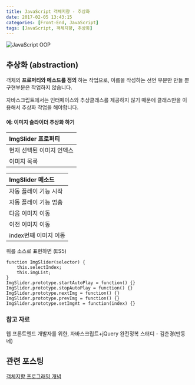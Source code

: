 ```yaml
---
title: JavaScript 객체지향 - 추상화
date: 2017-02-05 13:43:15
categories: [Front-End, JavaScript]
tags: [JavaScript, 객체지향, 추상화]
---
```


![JavaScript OOP](/image/oop.jpg)

## 추상화 (abstraction)
객체의 **프로퍼티와 메소드를 정의** 하는 작업으로, 이름을 작성하는 선언 부분만 만들 뿐 구현부분은 작업하지 않습니다.

자바스크립트에서는 인터페이스와 추상클래스를 제공하지 않기 때문에 클래스만을 이용해서 추상화 작업을 해야합니다.

#### 예: 이미지 슬라이더 추상화 하기

| ImgSlider 프로퍼티 |
| :----- |
| 현재 선택된 이미지 인덱스 |
| 이미지 목록 |

| ImgSlider 메소드 |
| :----- |
| 자동 플레이 기능 시작 |
| 자동 플레이 기능 멈춤 |
| 다음 이미지 이동 |
| 이전 이미지 이동 |
| index번째 이미지 이동 |

위를 소스로 표현하면 (ES5)
```
function ImgSlider(selector) {
	this.selectIndex;
	this.imgList;
}
ImgSlider.prototype.startAutoPlay = function() {}
ImgSlider.prototype.stopAutoPlay = function() {}
ImgSlider.prototype.nextImg = function() {}
ImgSlider.prototype.prevImg = function() {}
ImgSlider.prototype.setImgAt = function(index) {}
```


### 참고 자료
웹 프론트엔드 개발자를 위한, 자바스크립트+jQuery 완전정복 스터디 - 김춘경(딴동네)

## 관련 포스팅
[객체지향 프로그래밍 개념](https://sharryhong.github.io/2017/02/02/javascript-oop01/)
